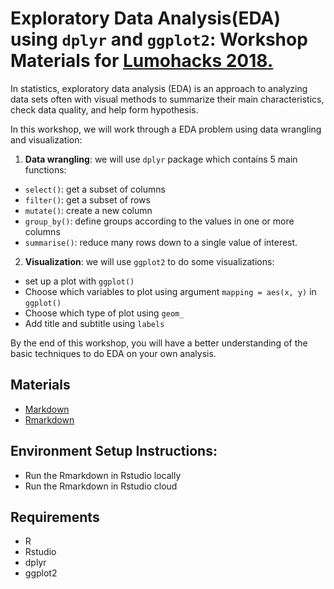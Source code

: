 # **Exploratory Data Analysis(EDA)** using `dplyr` and `ggplot2`: Workshop Materials for [Lumohacks 2018.](http://www.lumohacks.com/)

In statistics, exploratory data analysis (EDA) is an approach to analyzing data sets often with visual methods to summarize their main characteristics, check data quality, and help form hypothesis.  

In this workshop, we will work through a EDA problem using data wrangling and visualization:

1. **Data wrangling**: we will use `dplyr` package which contains 5 main functions:

- `select()`: get a subset of columns
- `filter()`: get a subset of rows
- `mutate()`: create a new column
- `group_by()`: define groups according to the values in one or more columns
- `summarise()`: reduce many rows down to a single value of interest.

2. **Visualization**: we will use `ggplot2` to do some visualizations:

- set up a plot with `ggplot()`
- Choose which variables to plot using argument `mapping = aes(x, y)` in `ggplot()`
- Choose which type of plot using `geom_`
- Add title and subtitle using `labels`

By the end of this workshop, you will have a better understanding of the basic techniques to do EDA on your own analysis.

## Materials

- [Markdown](./eda/eda_workshop.md)
- [Rmarkdown](./eda/eda_workshop.Rmd)

## Environment Setup Instructions:
- Run the Rmarkdown in Rstudio locally
- Run the Rmarkdown in Rstudio cloud

## Requirements
- R
- Rstudio
- dplyr
- ggplot2
